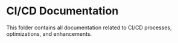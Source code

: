 # CI/CD Documentation

This folder contains all documentation related to CI/CD processes, optimizations, and enhancements.
